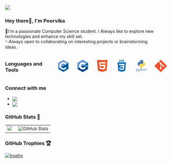<img src="https://github.com/Anmol-Baranwal/Cool-GIFs-For-GitHub/assets/74038190/d48893bd-0757-481c-8d7e-ba3e163feae7" />

### Hey there👋, I'm Poorvika

🌱I'm a passionate Computer Science student. I Always like to explore new technologies and enhance my skill set.  
✨Always open to collaborating on interesting projects or brainstorming ideas.



<div style="display: flex; align-items: center; gap: 20px;">
    <h3>Languages and Tools</h3>
    <p style="display: flex; gap: 10px;" align="left">
      <img src="https://github.com/devicons/devicon/blob/master/icons/c/c-original.svg" title="C" alt="C" width="40" height="40"/>&nbsp;
      <img src="https://github.com/devicons/devicon/blob/master/icons/cplusplus/cplusplus-original.svg" title="C++" alt="C++" width="40" height="40"/>&nbsp;
      <img src="https://github.com/devicons/devicon/blob/master/icons/html5/html5-original.svg" title="HTML5" alt="HTML" width="40" height="40"/>&nbsp;
      <img src="https://github.com/devicons/devicon/blob/master/icons/css3/css3-plain-wordmark.svg" title="CSS3" alt="CSS" width="40" height="40"/>&nbsp;
      <img src="https://github.com/devicons/devicon/blob/master/icons/python/python-original-wordmark.svg" title="Python" alt="Python" width="40" height="40"/>&nbsp;
      <img src="https://github.com/devicons/devicon/blob/master/icons/git/git-original.svg" title="Git" alt="Git" width="40" height="40"/>&nbsp;
    </p>
</div>

### Connect with me
- <a href="https://www.linkedin.com/in/poorvika-k-b/" ><img align="center" src="https://img.shields.io/badge/linkedin-%230077B5.svg?style=for-the-badge&logo=linkedin&logoColor=white" /> </a>
- <a href="https://twitter.com/_poorvikaa" ><img align="center" src="https://img.shields.io/twitter/follow/_poorvikaa.svg?style=social" /> </a>


### GitHub Stats 🌟
<table>
  <tr>
    <td  style="padding-right: 10px;">
      <img src="https://user-images.githubusercontent.com/74038190/221352975-94759904-aa4c-4032-a8ab-b546efb9c478.gif" width="400">
    </td>
    <td style="padding-left: 10px;">
    <img src="https://github-readme-stats.vercel.app/api?username=poorvikaa08&show_icons=true&theme=radical" alt="GitHub Stats" width="500" height="300"/>
    </td>
  </tr>
</table>



### GitHub Trophies 🏆
[![trophy](https://github-profile-trophy.vercel.app/?username=poorvikaa08&theme=monokai&no-frame=true&row=1&column=6&margin-w=15&margin-h=15)](https://github.com/poorvikaa08)


